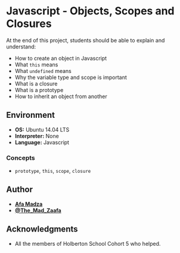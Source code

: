 # Javascript - Objects, Scopes and Closures
At the end of this project, students should be able to explain and understand:

* How to create an object in Javascript
* What ``this`` means
* What ``undefined`` means
* Why the variable type and scope is important
* What is a closure
* What is a prototype
* How to inherit an object from another

## Environment

* __OS:__ Ubuntu 14.04 LTS
* __Interpreter:__ None
* __Language:__ Javascript

### Concepts

* ``prototype``, ``this``, ``scope``, ``closure``

## Author

* [**Afa Madza**](https://github.com/AfaMadza)
* [**@The_Mad_Zaafa**](https://twitter.com/The_Mad_Zaafa)

## Acknowledgments
* All the members of Holberton School Cohort 5 who helped.